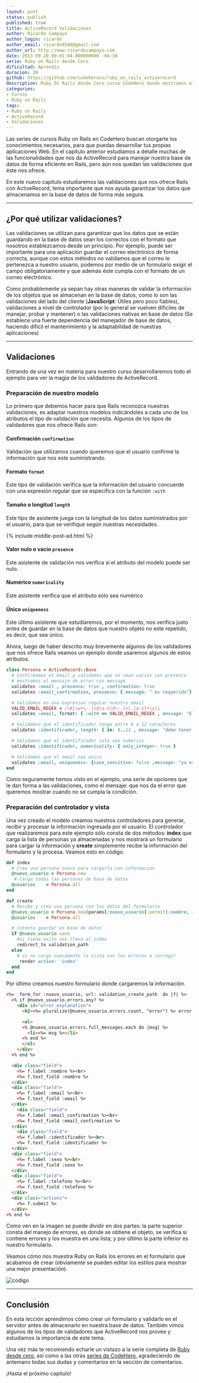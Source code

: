 ```yaml
---
layout: post
status: publish
published: true
title: ActiveRecord Validaciones
author: Ricardo Sampayo
author_login: ricardo
author_email: ricardo9588@gmail.com
author_url: http://www.ricardosampayo.com
date: 2013-09-20 00:01:04.000000000 -04:30
serie: Ruby on Rails desde Cero
dificultad: Aprendiz
duracion: 20
github: https://github.com/codeheroco/ruby_on_rails_activerecord
description: Ruby On Rails desde Cero curso CodeHero donde mostramos el lenguaje sin previo conocimiento, este capítulo veremos ActiveRecord validaciones.
categories:
- Cursos
- Ruby on Rails
tags:
- Ruby on Rails
- ActiveRecord
- Validaciones
---
```

<p>Las series de cursos Ruby on Rails en CodeHero buscan otorgarte los conocimientos necesarios, para que puedas desarrollar tus propias aplicaciones Web. En el capítulo anterior estudiamos a detalle muchas de las funcionalidades que nos da ActiveRecord para manejar nuestra base de datos de forma eficiente en Rails, pero aún nos quedan las validaciones que éste nos ofrece.</p>

<p>En este nuevo capítulo estudiaremos las validaciones que nos ofrece Rails con ActiveRecord, tema importante que nos ayuda garantizar los datos que almacenamos en la base de datos de forma más segura.</p>

<hr />

<h2>¿Por qué utilizar validaciones?</h2>

<p>Las validaciones se utilizan para garantizar que los datos que se están guardando en la base de datos sean los correctos con el formato que nosotros establezcamos desde un principio. Por ejemplo, puede ser importante para una aplicación guardar el correo electrónico de forma correcta, aunque con estos métodos no validamos que el correo le pertenezca a nuestro usuario, podemos por medio de un formulario exigir el campo obligatoriamente y que además éste cumpla con el formato de un correo electrónico.</p>

<p>Como probablemente ya sepan hay otras maneras de validar la información de los objetos que se almacenan en la base de datos, como lo son las validaciones del lado del cliente (<strong>JavaScript</strong>: Útiles pero poco fiables), validaciones a nivel de controlador (por lo general se vuelven difíciles de manejar, probar y mantener) o las validaciones nativas en base de datos (Se establece una fuerte dependencia del manejador de base de datos, haciendo difícil el mantenimiento y la adaptabilidad de nuestras aplicaciones)</p>

<hr />

<h2>Validaciones</h2>

<p>Entrando de una vez en materia para nuestro curso desarrollaremos todo el ejemplo para ver la magia de los validadores de ActiveRecord.</p>

<h3>Preparación de nuestro modelo</h3>

<p>Lo primero que debemos hacer para que Rails reconozca nuestras validaciones, es adaptar nuestros modelos indicándoles a cada uno de los atributos el tipo de validación que necesita. Algunos de los tipos de validadores que nos ofrece Rails son:</p>

<h4>Confirmación <code>confirmation</code></h4>

<p>Validación que utilizamos cuando queremos que el usuario confirme la información que nos este suministrando.</p>

<h4>Formato <code>format</code></h4>

<p>Este tipo de validación verifica que la información del usuario concuerde con una expresión regular que se especifica con la función <code>:with</code></p>

<h4>Tamaño o longitud <code>length</code></h4>

<p>Este tipo de asistente juega con la longitud de los datos suministrados por el usuario, para que se verifique según nuestras necesidades.</p>

{% include middle-post-ad.html %}

<h4>Valor nulo o vacío <code>presence</code></h4>

<p>Este asistente de validación nos verifica si el atributo del modelo puede ser nulo.</p>

<h4>Numérico <code>numericality</code></h4>

<p>Este asistente verifica que el atributo sólo sea numérico</p>

<h4>Único <code>uniqueness</code></h4>

<p>Este último asistente que estudiaremos, por el momento, nos verifica justo antes de guardar en la base de datos que nuestro objeto no este repetido, es decir, que sea único.</p>

<p>Ahora, luego de haber descrito muy brevemente algunos de los validadores que nos ofrece Rails veamos un ejemplo donde usaremos algunos de estos atributos.</p>

```ruby
class Persona < ActiveRecord::Base
  # Confirmamos el email y validamos que no sean vacios con presence
  # mostramos el mensaje de error con message
  validates :email , presence: true , confirmation: true
  validates :email_confirmation, presence: { message: " es requerido"}

  # Validamos en una expresion regular nuestro email
  VALID_EMAIL_REGEX = /\A[\w+\-.]+@[a-z\d\-.]+\.[a-z]+\z/i
  validates :email, format: { :with => VALID_EMAIL_REGEX , message: "El formato del correo es invalido" }

  # Validamos que el identificador tenga entre 8 a 12 caracteres
  validates :identificador, length: { in: 8..12 , message: "debe tener entre 8 y 12 caracteres"}

  # Validamos que el identificador solo sea numerico
  validates :identificador, numericality: { only_integer: true }

  # Validamos que el email sea unico
  validates :email, uniqueness: {case_sensitive: false ,message: "ya esta registrado"}
end
```

<p>Como seguramente hemos visto en el ejemplo, una serie de opciones que le dan forma a las validaciones, como el mensaje: que nos da el error que queremos mostrar cuando no se cumpla la condición.</p>

<h3>Preparación del controlador y vista</h3>

<p>Una vez creado el modelo creamos nuestros controladores para generar, recibir y procesar la información ingresada por el usuario. El controlador que realizaremos para este ejemplo sólo consta de dos métodos: <strong>index</strong> que carga la lista de personas ya almacenadas y nos mostrará un formulario para cargar la información y <strong>create</strong> simplemente recibe la información del formulario y la procesa. Veamos esto en código.</p>

```ruby
def index
  # Crea una persona nueva para cargarla con informacion
  @nuevo_usuario = Persona.new
   # Carga todas las personas de base de datos
  @usuarios    = Persona.all
end

def create
  # Recibe y crea una persona con los datos del formulario
  @nuevo_usuario = Persona.new(params[:nuevo_usuario].permit(:nombre, :email,:identificador, :telefono,:sexo,:email_confirmation))
  @usuarios    = Persona.all

  # intenta guardar en base de datos
  if @nuevo_usuario.save
    #si tiene exito nos lleva al index
    redirect_to validation_path
  else
    # si no carga nuevamente la vista con los errores a corregir
     render action: 'index'
  end
end
```

<p>Por último creamos nuestro formulario donde cargaremos la información.</p>

```html
<%=  form_for :nuevo_usuario, url: validation_create_path  do |f| %>
  <% if @nuevo_usuario.errors.any? %>
    <div id="error_explanation">
      <h2><%= pluralize(@nuevo_usuario.errors.count, "error") %> error antes de guardar:</h2>

      <ul>
      <% @nuevo_usuario.errors.full_messages.each do |msg| %>
        <li><%= msg %></li>
      <% end %>
      </ul>
    </div>
  <% end %>

  <div class="field">
    <%= f.label :nombre %><br>
    <%= f.text_field :nombre %>
  </div>
  <div class="field">
    <%= f.label :email %><br>
    <%= f.text_field :email %>
  </div>
    <div class="field">
    <%= f.label :email_confirmation %><br>
    <%= f.text_field :email_confirmation %>
  </div>
    <div class="field">
    <%= f.label :identificador %><br>
    <%= f.text_field :identificador %>
  </div>
  <div class="field">
    <%= f.label :sexo %><br>
    <%= f.text_field :sexo %>
  </div>
  <div class="field">
    <%= f.label :telefono %><br>
    <%= f.text_field :telefono %>
  </div>
  <div class="actions">
    <%= f.submit %>
  </div>
<% end %>
```

<p>Como ven en la imagen se puede dividir en dos partes: la parte superior consta del manejo de errores, es donde se obtiene el objeto, se verifica si contiene errores y los muestra en una lista; y por último la parte inferior es nuestro formulario.</p>

<p>Veamos cómo nos muestra Ruby on Rails los errores en el formulario que acabamos de crear (obviamente se pueden editar los estilos para mostrar una mejor presentación).</p>

<p><img src="http://i.imgur.com/k71Qi9L.png?1" alt="codigo" /></p>

<hr />

<h2>Conclusión</h2>

<p>En esta lección aprendimos cómo crear un formulario y validarlo en el servidor antes de almacenarlo en nuestra base de datos. También vimos algunos de los tipos de validadores que ActiveRecord nos provee y estudiamos la importancia de este tema.</p>

<p>Una vez más te recomiendo echarle un vistazo a la serie completa de <a href="http://codehero.co/category/cursos/rails/">Ruby desde cero</a>, así como a las otras <a href="http://codehero.co/series/">series de CodeHero</a>, agradeciendo de antemano todas sus dudas y comentarios en la sección de comentarios.</p>

<p>¡Hasta el próximo capítulo!</p>
